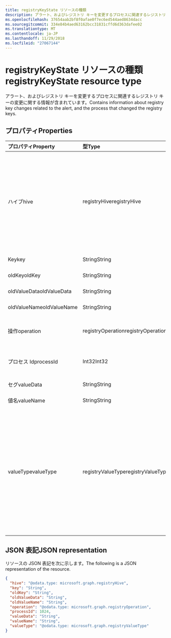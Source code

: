```yaml
---
title: registryKeyState リソースの種類
description: アラート、およびレジストリ キーを変更するプロセスに関連するレジストリ キーの変更に関する情報が含まれています。
ms.openlocfilehash: 37654aab2bf8f0afae0f7ec6ed544aed8634dacc
ms.sourcegitcommit: 334e84b4aed63162bcc31831cffd6d363dafee02
ms.translationtype: MT
ms.contentlocale: ja-JP
ms.lasthandoff: 11/29/2018
ms.locfileid: "27067144"
---
```

# <a name="registrykeystate-resource-type"></a><span data-ttu-id="b7044-103">registryKeyState リソースの種類</span><span class="sxs-lookup"><span data-stu-id="b7044-103">registryKeyState resource type</span></span>

<span data-ttu-id="b7044-104">アラート、およびレジストリ キーを変更するプロセスに関連するレジストリ キーの変更に関する情報が含まれています。</span><span class="sxs-lookup"><span data-stu-id="b7044-104">Contains information about registry key changes related to the alert, and the process that changed the registry keys.</span></span>

## <a name="properties"></a><span data-ttu-id="b7044-105">プロパティ</span><span class="sxs-lookup"><span data-stu-id="b7044-105">Properties</span></span>

| <span data-ttu-id="b7044-106">プロパティ</span><span class="sxs-lookup"><span data-stu-id="b7044-106">Property</span></span>     | <span data-ttu-id="b7044-107">型</span><span class="sxs-lookup"><span data-stu-id="b7044-107">Type</span></span>        | <span data-ttu-id="b7044-108">説明</span><span class="sxs-lookup"><span data-stu-id="b7044-108">Description</span></span> |
|:-------------|:------------|:------------|
|<span data-ttu-id="b7044-109">ハイブ</span><span class="sxs-lookup"><span data-stu-id="b7044-109">hive</span></span>|<span data-ttu-id="b7044-110">registryHive</span><span class="sxs-lookup"><span data-stu-id="b7044-110">registryHive</span></span>|<span data-ttu-id="b7044-111">[Windows レジストリ ハイブ](https://docs.microsoft.com/en-us/windows/desktop/sysinfo/registry-hives)。</span><span class="sxs-lookup"><span data-stu-id="b7044-111">A [Windows registry hive](https://docs.microsoft.com/en-us/windows/desktop/sysinfo/registry-hives) :</span></span> <ul><li><span data-ttu-id="b7044-112">HKEY_CURRENT_CONFIG</span><span class="sxs-lookup"><span data-stu-id="b7044-112">HKEY_CURRENT_CONFIG</span></span></li> <li><span data-ttu-id="b7044-113">HKEY_CURRENT_USER</span><span class="sxs-lookup"><span data-stu-id="b7044-113">HKEY_CURRENT_USER</span></span></li> <li><span data-ttu-id="b7044-114">HKEY_LOCAL_MACHINE\SAM</span><span class="sxs-lookup"><span data-stu-id="b7044-114">HKEY_LOCAL_MACHINE\SAM</span></span></li> <li><span data-ttu-id="b7044-115">\Security</span><span class="sxs-lookup"><span data-stu-id="b7044-115">HKEY_LOCAL_MACHINE\Security</span></span></li> <li><span data-ttu-id="b7044-116">HKEY_LOCAL_MACHINE\Software</span><span class="sxs-lookup"><span data-stu-id="b7044-116">HKEY_LOCAL_MACHINE\Software</span></span></li> <li><span data-ttu-id="b7044-117">HKEY_LOCAL_MACHINE\System</span><span class="sxs-lookup"><span data-stu-id="b7044-117">HKEY_LOCAL_MACHINE\System</span></span></li> <li><span data-ttu-id="b7044-118">HKEY_USERS\\。既定値です。</span><span class="sxs-lookup"><span data-stu-id="b7044-118">HKEY_USERS\\.Default.</span></span></li></ul> <span data-ttu-id="b7044-119">可能な値は、`unknown`、`currentConfig`、`currentUser`、`localMachineSam`、`localMachineSamSoftware`、`localMachineSystem`、`usersDefault` です。</span><span class="sxs-lookup"><span data-stu-id="b7044-119">Possible values are: `unknown`, `currentConfig`, `currentUser`, `localMachineSam`, `localMachineSamSoftware`, `localMachineSystem`, `usersDefault`.</span></span>|
|<span data-ttu-id="b7044-120">Key</span><span class="sxs-lookup"><span data-stu-id="b7044-120">key</span></span>|<span data-ttu-id="b7044-121">String</span><span class="sxs-lookup"><span data-stu-id="b7044-121">String</span></span>|<span data-ttu-id="b7044-122">現在の (変更されているなど) のレジストリ キー (ハイブを除く)。</span><span class="sxs-lookup"><span data-stu-id="b7044-122">Current (i.e. changed) registry key (excludes HIVE).</span></span>|
|<span data-ttu-id="b7044-123">oldKey</span><span class="sxs-lookup"><span data-stu-id="b7044-123">oldKey</span></span>|<span data-ttu-id="b7044-124">String</span><span class="sxs-lookup"><span data-stu-id="b7044-124">String</span></span>|<span data-ttu-id="b7044-125">(つまり変更前に) は、以前のレジストリ キー (ハイブを除く)。</span><span class="sxs-lookup"><span data-stu-id="b7044-125">Previous (i.e. before changed) registry key (excludes HIVE).</span></span>|
|<span data-ttu-id="b7044-126">oldValueData</span><span class="sxs-lookup"><span data-stu-id="b7044-126">oldValueData</span></span>|<span data-ttu-id="b7044-127">String</span><span class="sxs-lookup"><span data-stu-id="b7044-127">String</span></span>|<span data-ttu-id="b7044-128">以前の (つまり変更前に) レジストリ キーの値のデータ (内容)。</span><span class="sxs-lookup"><span data-stu-id="b7044-128">Previous (i.e. before changed) registry key value data (contents).</span></span>|
|<span data-ttu-id="b7044-129">oldValueName</span><span class="sxs-lookup"><span data-stu-id="b7044-129">oldValueName</span></span>|<span data-ttu-id="b7044-130">String</span><span class="sxs-lookup"><span data-stu-id="b7044-130">String</span></span>|<span data-ttu-id="b7044-131">以前の (つまり変更前に) レジストリ キーの値の名前。</span><span class="sxs-lookup"><span data-stu-id="b7044-131">Previous (i.e. before changed) registry key value name.</span></span>|
|<span data-ttu-id="b7044-132">操作​​</span><span class="sxs-lookup"><span data-stu-id="b7044-132">operation</span></span>|<span data-ttu-id="b7044-133">registryOperation</span><span class="sxs-lookup"><span data-stu-id="b7044-133">registryOperation</span></span>|<span data-ttu-id="b7044-134">レジストリ キーの名前または値を変更する操作です。</span><span class="sxs-lookup"><span data-stu-id="b7044-134">Operation that changed the registry key name and/or value.</span></span> <span data-ttu-id="b7044-135">可能な値は、`unknown`、`create`、`modify`、`delete` です。</span><span class="sxs-lookup"><span data-stu-id="b7044-135">Possible values are: `unknown`, `create`, `modify`, `delete`.</span></span>|
|<span data-ttu-id="b7044-136">プロセス Id</span><span class="sxs-lookup"><span data-stu-id="b7044-136">processId</span></span>|<span data-ttu-id="b7044-137">Int32</span><span class="sxs-lookup"><span data-stu-id="b7044-137">Int32</span></span>|<span data-ttu-id="b7044-138">(プロセスのアラート 'プロセス' コレクションの詳細が表示されます) のレジストリ キーを変更するプロセスの ID (PID) を処理します。</span><span class="sxs-lookup"><span data-stu-id="b7044-138">Process ID (PID) of the process that modified the registry key (process details will appear in the alert 'processes' collection).</span></span>|
|<span data-ttu-id="b7044-139">セグ</span><span class="sxs-lookup"><span data-stu-id="b7044-139">valueData</span></span>|<span data-ttu-id="b7044-140">String</span><span class="sxs-lookup"><span data-stu-id="b7044-140">String</span></span>|<span data-ttu-id="b7044-141">現在 (つまり変更されている) のレジストリ キーの値のデータ (内容)。</span><span class="sxs-lookup"><span data-stu-id="b7044-141">Current (i.e. changed) registry key value data (contents).</span></span>|
|<span data-ttu-id="b7044-142">値名</span><span class="sxs-lookup"><span data-stu-id="b7044-142">valueName</span></span>|<span data-ttu-id="b7044-143">String</span><span class="sxs-lookup"><span data-stu-id="b7044-143">String</span></span>|<span data-ttu-id="b7044-144">現在の (変更されているなど) のレジストリ キー値の名前</span><span class="sxs-lookup"><span data-stu-id="b7044-144">Current (i.e. changed) registry key value name</span></span>|
|<span data-ttu-id="b7044-145">valueType</span><span class="sxs-lookup"><span data-stu-id="b7044-145">valueType</span></span>|<span data-ttu-id="b7044-146">registryValueType</span><span class="sxs-lookup"><span data-stu-id="b7044-146">registryValueType</span></span>|[<span data-ttu-id="b7044-147">レジストリ キーの値の型</span><span class="sxs-lookup"><span data-stu-id="b7044-147">Registry key value type</span></span>](https://docs.microsoft.com/en-us/windows/desktop/sysinfo/registry-value-types) <ul><li><span data-ttu-id="b7044-148">REG_BINARY</span><span class="sxs-lookup"><span data-stu-id="b7044-148">REG_BINARY</span></span></li> <li><span data-ttu-id="b7044-149">REG_DWORD</span><span class="sxs-lookup"><span data-stu-id="b7044-149">REG_DWORD</span></span></li> <li><span data-ttu-id="b7044-150">REG_DWORD_LITTLE_ENDIAN</span><span class="sxs-lookup"><span data-stu-id="b7044-150">REG_DWORD_LITTLE_ENDIAN</span></span></li> <li><span data-ttu-id="b7044-151">REG_DWORD_BIG_ENDIAN</span><span class="sxs-lookup"><span data-stu-id="b7044-151">REG_DWORD_BIG_ENDIAN</span></span></li><li><span data-ttu-id="b7044-152">REG_EXPAND_SZ</span><span class="sxs-lookup"><span data-stu-id="b7044-152">REG_EXPAND_SZ</span></span></li> <li><span data-ttu-id="b7044-153">REG_LINK</span><span class="sxs-lookup"><span data-stu-id="b7044-153">REG_LINK</span></span></li> <li><span data-ttu-id="b7044-154">REG_MULTI_SZ</span><span class="sxs-lookup"><span data-stu-id="b7044-154">REG_MULTI_SZ</span></span></li> <li><span data-ttu-id="b7044-155">REG_NONE</span><span class="sxs-lookup"><span data-stu-id="b7044-155">REG_NONE</span></span></li> <li><span data-ttu-id="b7044-156">定義</span><span class="sxs-lookup"><span data-stu-id="b7044-156">REG_QWORD</span></span></li> <li><span data-ttu-id="b7044-157">REG_QWORD_LITTLE_ENDIAN</span><span class="sxs-lookup"><span data-stu-id="b7044-157">REG_QWORD_LITTLE_ENDIAN</span></span></li> <li><span data-ttu-id="b7044-158">REG_SZ</span><span class="sxs-lookup"><span data-stu-id="b7044-158">REG_SZ</span></span></li></ul> <span data-ttu-id="b7044-159">可能な値は、`unknown`、`binary`、`dword`、`dwordLittleEndian`、`dwordBigEndian`、`expandSz`、`link`、`multiSz`、`none`、`qword`、`qwordlittleEndian`、`sz` です。</span><span class="sxs-lookup"><span data-stu-id="b7044-159">Possible values are: `unknown`, `binary`, `dword`, `dwordLittleEndian`, `dwordBigEndian`, `expandSz`, `link`, `multiSz`, `none`, `qword`, `qwordlittleEndian`, `sz`.</span></span>|

## <a name="json-representation"></a><span data-ttu-id="b7044-160">JSON 表記</span><span class="sxs-lookup"><span data-stu-id="b7044-160">JSON representation</span></span>

<span data-ttu-id="b7044-161">リソースの JSON 表記を次に示します。</span><span class="sxs-lookup"><span data-stu-id="b7044-161">The following is a JSON representation of the resource.</span></span>

<!-- {
  "blockType": "resource",
  "optionalProperties": [

  ],
  "@odata.type": "microsoft.graph.registryKeyState"
}-->

```json
{
  "hive": "@odata.type: microsoft.graph.registryHive",
  "key": "String",
  "oldKey": "String",
  "oldValueData": "String",
  "oldValueName": "String",
  "operation": "@odata.type: microsoft.graph.registryOperation",
  "processId": 1024,
  "valueData": "String",
  "valueName": "String",
  "valueType": "@odata.type: microsoft.graph.registryValueType"
}

```

<!-- uuid: 8fcb5dbc-d5aa-4681-8e31-b001d5168d79
2015-10-25 14:57:30 UTC -->
<!-- {
  "type": "#page.annotation",
  "description": "registryKeyState resource",
  "keywords": "",
  "section": "documentation",
  "tocPath": ""
}-->